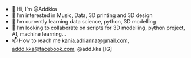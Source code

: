 - 👋 Hi, I’m @Addkka
- 👀 I’m interested in Music, Data, 3D printing and 3D design
- 🌱 I’m currently learning data science, python, 3D modelling
- 💞️ I’m looking to collaborate on scripts for 3D modelling, python project, AI, machine learning...
- 📫 How to reach me kania.adrianna@gmail.com, addd.kka@facebook.com, @add.kka [IG]

<!---
Addkka/Addkka is a ✨ special ✨ repository because its `README.md` (this file) appears on your GitHub profile.
You can click the Preview link to take a look at your changes.
--->
